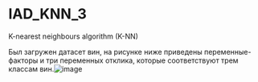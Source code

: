 # IAD_KNN_3
K-nearest neighbours algorithm (K-NN)

Был загружен датасет вин, на рисунке ниже приведены переменные-факторы и три переменных отклика, которые соответствуют трем классам вин.![image](https://user-images.githubusercontent.com/38878208/127813188-0736e227-f468-4fef-8e5e-ff7371f25818.png)
